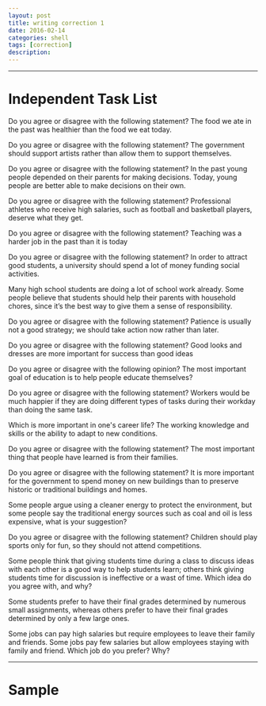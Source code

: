 ```yaml
---
layout: post
title: writing correction 1
date: 2016-02-14
categories: shell
tags: [correction]
description: 
---
```


---

# Independent Task List 

Do you agree or disagree with the following statement? The food we ate in
the past was healthier than the food we eat today.

Do you agree or disagree with the following statement? The government
should support artists rather than allow them to support themselves.

Do you agree or disagree with the following statement? In the past young
people depended on their parents for making decisions. Today, young
people are better able to make decisions on their own.

Do you agree or disagree with the following statement? Professional
athletes who receive high salaries, such as football and basketball players,
deserve what they get.

Do you agree or disagree with the following statement? Teaching was a
harder job in the past than it is today

Do you agree or disagree with the following statement? In order to attract
good students, a university should spend a lot of money funding social
activities.

Many high school students are doing a lot of school work already. Some
people believe that students should help their parents with household
chores, since it’s the best way to give them a sense of responsibility.

Do you agree or disagree with the following statement? Patience is usually
not a good strategy; we should take action now rather than later.

Do you agree or disagree with the following statement? Good looks and
dresses are more important for success than good ideas

Do you agree or disagree with the following opinion? The most important
goal of education is to help people educate themselves?

Do you agree or disagree with the following statement? Workers would be
much happier if they are doing different types of tasks during their workday
than doing the same task. 

Which is more important in one's career life? The working knowledge and
skills or the ability to adapt to new conditions.

Do you agree or disagree with the following statement? The most
important thing that people have learned is from their families.

Do you agree or disagree with the following statement? It is more
important for the government to spend money on new buildings than to
preserve historic or traditional buildings and homes.

Some people argue using a cleaner energy to protect the environment, but
some people say the traditional energy sources such as coal and oil is less
expensive, what is your suggestion?

Do you agree or disagree with the following statement? Children should
play sports only for fun, so they should not attend competitions.

Some people think that giving students time during a class to discuss ideas
with each other is a good way to help students learn; others think giving
students time for discussion is ineffective or a wast of time. Which idea do
you agree with, and why?

Some students prefer to have their final grades determined by numerous
small assignments, whereas others prefer to have their final grades
determined by only a few large ones.

Some jobs can pay high salaries but require employees to leave their
family and friends. Some jobs pay few salaries but allow employees
staying with family and friend. Which job do you prefer? Why?

---



# Sample 